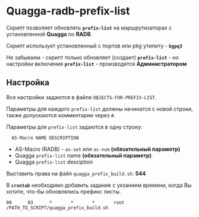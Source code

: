 # Quagga-radb-prefix-list
Скрипт позволяет обновлять **`prefix-list`** на маршрутизаторах с установленной **Quagga** по **RADB**.

Скрипт использует установленный с портов или pkg утилиту - **`bgpq3`**

Не забываем - скрипт только обновляет (создает) **`prefix-list`** - но настройки включения **`prefix-list`** - производятся **Администратором**

## Настройка
Все настройки задаются в файле `OBJECTS-FOR-PREFIX-LIST`.

Параметры для каждого `prefix-list` должны начинатся с новой строки, также допускаются комментарии через `#`.

Параметры для `prefix-list` задаются в одну строку:

      AS-Macro NAME DESCRIPTION

- AS-Macro (RADB) - `as-set` или `as-num` **(обязательный параметр)**
- Quagga `prefix-list` name **(обязательный параметр)**
- Quagga `prefix-list` desciption 

Выставить права на файл `quagga_prefix_build.sh`: **544**

В **`crontab`** необходимо добавить задание с укзанием времени, когда Вы хотите, что-бы обновлялись префикс листы.

`00		 03		 *		 *		 *		 root	 /PATH_TO_SCRIPT/quagga_prefix_build.sh`
